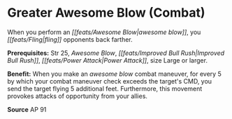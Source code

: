 ﻿---
cssclass: [feats]

---
# Greater Awesome Blow (Combat)

When you perform an _[[feats/Awesome Blow|awesome blow]]_, you _[[feats/Fling|fling]]_ opponents back farther.

**Prerequisites:** Str 25, _Awesome Blow_, _[[feats/Improved Bull Rush|Improved Bull Rush]]_, _[[feats/Power Attack|Power Attack]]_, size Large or larger.

**Benefit:** When you make an _awesome blow_ combat maneuver, for every 5 by which your combat maneuver check exceeds the target's CMD, you send the target flying 5 additional feet. Furthermore, this movement provokes attacks of opportunity from your allies.

**Source** AP 91